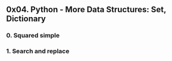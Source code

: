 ## 0x04. Python - More Data Structures: Set, Dictionary


### 0. Squared simple

### 1. Search and replace 
